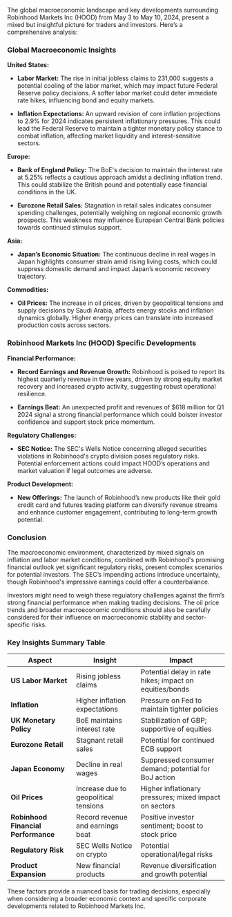 The global macroeconomic landscape and key developments surrounding Robinhood Markets Inc (HOOD) from May 3 to May 10, 2024, present a mixed but insightful picture for traders and investors. Here’s a comprehensive analysis:

### Global Macroeconomic Insights

**United States:**

- **Labor Market:** The rise in initial jobless claims to 231,000 suggests a potential cooling of the labor market, which may impact future Federal Reserve policy decisions. A softer labor market could deter immediate rate hikes, influencing bond and equity markets.

- **Inflation Expectations:** An upward revision of core inflation projections to 2.9% for 2024 indicates persistent inflationary pressures. This could lead the Federal Reserve to maintain a tighter monetary policy stance to combat inflation, affecting market liquidity and interest-sensitive sectors.

**Europe:**

- **Bank of England Policy:** The BoE's decision to maintain the interest rate at 5.25% reflects a cautious approach amidst a declining inflation trend. This could stabilize the British pound and potentially ease financial conditions in the UK.

- **Eurozone Retail Sales:** Stagnation in retail sales indicates consumer spending challenges, potentially weighing on regional economic growth prospects. This weakness may influence European Central Bank policies towards continued stimulus support.

**Asia:**

- **Japan’s Economic Situation:** The continuous decline in real wages in Japan highlights consumer strain amid rising living costs, which could suppress domestic demand and impact Japan’s economic recovery trajectory.

**Commodities:**

- **Oil Prices:** The increase in oil prices, driven by geopolitical tensions and supply decisions by Saudi Arabia, affects energy stocks and inflation dynamics globally. Higher energy prices can translate into increased production costs across sectors.

### Robinhood Markets Inc (HOOD) Specific Developments

**Financial Performance:**

- **Record Earnings and Revenue Growth:** Robinhood is poised to report its highest quarterly revenue in three years, driven by strong equity market recovery and increased crypto activity, suggesting robust operational resilience.

- **Earnings Beat:** An unexpected profit and revenues of $618 million for Q1 2024 signal a strong financial performance which could bolster investor confidence and support stock price momentum.

**Regulatory Challenges:**

- **SEC Notice:** The SEC's Wells Notice concerning alleged securities violations in Robinhood's crypto division poses regulatory risks. Potential enforcement actions could impact HOOD’s operations and market valuation if legal outcomes are adverse.

**Product Development:**

- **New Offerings:** The launch of Robinhood’s new products like their gold credit card and futures trading platform can diversify revenue streams and enhance customer engagement, contributing to long-term growth potential.

### Conclusion

The macroeconomic environment, characterized by mixed signals on inflation and labor market conditions, combined with Robinhood's promising financial outlook yet significant regulatory risks, present complex scenarios for potential investors. The SEC’s impending actions introduce uncertainty, though Robinhood's impressive earnings could offer a counterbalance. 

Investors might need to weigh these regulatory challenges against the firm’s strong financial performance when making trading decisions. The oil price trends and broader macroeconomic conditions should also be carefully considered for their influence on macroeconomic stability and sector-specific risks.

### Key Insights Summary Table

| Aspect                            | Insight                                                   | Impact                                                 |
|-----------------------------------|-----------------------------------------------------------|--------------------------------------------------------|
| **US Labor Market**               | Rising jobless claims                                     | Potential delay in rate hikes; impact on equities/bonds|
| **Inflation**                     | Higher inflation expectations                             | Pressure on Fed to maintain tighter policies           |
| **UK Monetary Policy**            | BoE maintains interest rate                               | Stabilization of GBP; supportive of equities           |
| **Eurozone Retail**               | Stagnant retail sales                                     | Potential for continued ECB support                     |
| **Japan Economy**                 | Decline in real wages                                     | Suppressed consumer demand; potential for BoJ action   |
| **Oil Prices**                    | Increase due to geopolitical tensions                     | Higher inflationary pressures; mixed impact on sectors |
| **Robinhood Financial Performance** | Record revenue and earnings beat                           | Positive investor sentiment; boost to stock price      |
| **Regulatory Risk**               | SEC Wells Notice on crypto                                 | Potential operational/legal risks                      |
| **Product Expansion**             | New financial products                                    | Revenue diversification and growth potential           |

These factors provide a nuanced basis for trading decisions, especially when considering a broader economic context and specific corporate developments related to Robinhood Markets Inc.